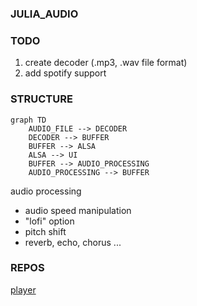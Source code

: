 ### JULIA_AUDIO

### TODO
1. create decoder (.mp3, .wav file format)
2. add spotify support

### STRUCTURE
```mermaid
graph TD
	AUDIO_FILE --> DECODER
	DECODER --> BUFFER
	BUFFER --> ALSA
	ALSA --> UI
	BUFFER --> AUDIO_PROCESSING
	AUDIO_PROCESSING --> BUFFER
```

audio processing
* audio speed manipulation
* "lofi" option
* pitch shift
* reverb, echo, chorus ...

### REPOS
[player][1]









[1]: https://github.com/julia-audio/player
